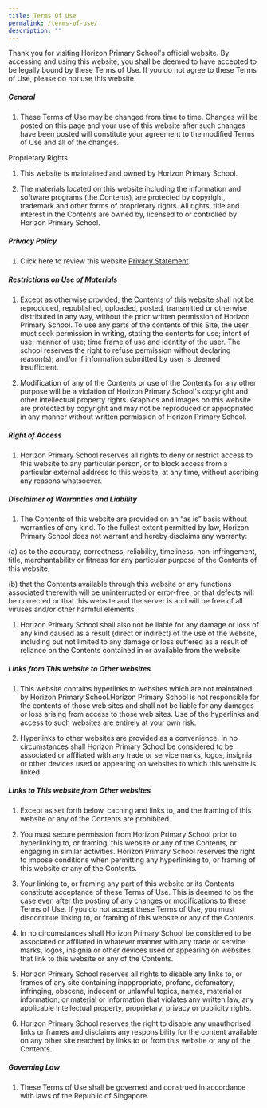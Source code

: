 ```yaml
---
title: Terms Of Use
permalink: /terms-of-use/
description: ""
---
```

Thank you for visiting Horizon Primary School's official website. 
By accessing and using this website, you shall be deemed to have accepted to be legally bound by these Terms of Use. If you do not agree to these Terms of Use, please do not use this website.

##### General

1.  These Terms of Use may be changed from time to time. Changes will be posted on this page and your use of this website after such changes have been posted will constitute your agreement to the modified Terms of Use and all of the changes.

Proprietary Rights

1.  This website is maintained and owned by Horizon Primary School.
    
2.  The materials located on this website including the information and software programs (the Contents), are protected by copyright, trademark and other forms of proprietary rights. All rights, title and interest in the Contents are owned by, licensed to or controlled by Horizon Primary School.
    

##### Privacy Policy

1. Click here to review this website [Privacy Statement](https://www.gov.sg/privacy-statement).

##### Restrictions on Use of Materials

1.  Except as otherwise provided, the Contents of this website shall not be reproduced, republished, uploaded, posted, transmitted or otherwise distributed in any way, without the prior written permission of Horizon Primary School. To use any parts of the contents of this Site, the user must seek permission in writing, stating the contents for use; intent of use; manner of use; time frame of use and identity of the user. The school reserves the right to refuse permission without declaring reason(s); and/or if information submitted by user is deemed insufficient.
    
2.  Modification of any of the Contents or use of the Contents for any other purpose will be a violation of Horizon Primary School's copyright and other intellectual property rights. Graphics and images on this website are protected by copyright and may not be reproduced or appropriated in any manner without written permission of Horizon Primary School. 
    

##### Right of Access

1. Horizon Primary School reserves all rights to deny or restrict access to this website to any particular person, or to block access from a particular external address to this website, at any time, without ascribing any reasons whatsoever.

##### Disclaimer of Warranties and Liability

1.  The Contents of this website are provided on an “as is” basis without warranties of any kind. To the fullest extent permitted by law, Horizon Primary School does not warrant and hereby disclaims any warranty:

(a) as to the accuracy, correctness, reliability, timeliness, non-infringement, title, merchantability or fitness for any particular purpose of the Contents of this website;

(b) that the Contents available through this website or any functions associated therewith will be uninterrupted or error-free, or that defects will be corrected or that this website and the server is and will be free of all viruses and/or other harmful elements.

1. Horizon Primary School shall also not be liable for any damage or loss of any kind caused as a result (direct or indirect) of the use of the website, including but not limited to any damage or loss suffered as a result of reliance on the Contents contained in or available from the website.

##### Links from This website to Other websites

1.  This website contains hyperlinks to websites which are not maintained by Horizon Primary School.Horizon Primary School is not responsible for the contents of those web sites and shall not be liable for any damages or loss arising from access to those web sites. Use of the hyperlinks and access to such websites are entirely at your own risk.
    
2.  Hyperlinks to other websites are provided as a convenience. In no circumstances shall Horizon Primary School be considered to be associated or affiliated with any trade or service marks, logos, insignia or other devices used or appearing on websites to which this website is linked.
    

##### Links to This website from Other websites

1.  Except as set forth below, caching and links to, and the framing of this website or any of the Contents are prohibited.
    
2.  You must secure permission from Horizon Primary School prior to hyperlinking to, or framing, this website or any of the Contents, or engaging in similar activities. Horizon Primary School reserves the right to impose conditions when permitting any hyperlinking to, or framing of this website or any of the Contents.
    
3.  Your linking to, or framing any part of this website or its Contents constitute acceptance of these Terms of Use. This is deemed to be the case even after the posting of any changes or modifications to these Terms of Use. If you do not accept these Terms of Use, you must discontinue linking to, or framing of this website or any of the Contents.
    
4.  In no circumstances shall Horizon Primary School be considered to be associated or affiliated in whatever manner with any trade or service marks, logos, insignia or other devices used or appearing on websites that link to this website or any of the Contents.
    
5. Horizon Primary School reserves all rights to disable any links to, or frames of any site containing inappropriate, profane, defamatory, infringing, obscene, indecent or unlawful topics, names, material or information, or material or information that violates any written law, any applicable intellectual property, proprietary, privacy or publicity rights.
    
6. Horizon Primary School reserves the right to disable any unauthorised links or frames and disclaims any responsibility for the content available on any other site reached by links to or from this website or any of the Contents.
    

##### Governing Law

1.  These Terms of Use shall be governed and construed in accordance with laws of the Republic of Singapore.